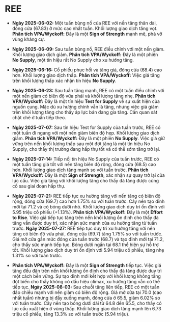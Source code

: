 # REE

- **Ngày 2025-06-02:** Một tuần bùng nổ của REE với nến tăng thân dài, đóng cửa (67.83) ở mức cao nhất tuần. Khối lượng giao dịch tăng vọt. **Phân tích VPA/Wyckoff:** Đây là một **Sign of Strength** mạnh mẽ, phá vỡ vùng kháng cự.
- **Ngày 2025-06-09:** Sau tuần bùng nổ, REE điều chỉnh với một nến giảm. Khối lượng giao dịch giảm. **Phân tích VPA/Wyckoff:** Đây là một phiên **No Supply**, một tín hiệu rất No Supply cho xu hướng tăng.
- **Ngày 2025-06-16:** Cổ phiếu phục hồi và tăng giá, đóng cửa (68.4) cao hơn. Khối lượng giao dịch thấp. **Phân tích VPA/Wyckoff:** Việc giá tăng trên khối lượng thấp xác nhận tín hiệu **No Supply**.
- **Ngày 2025-06-23:** Sau tuần tăng mạnh, REE có một tuần điều chỉnh với một nến giảm có biên độ vừa phải và khối lượng tăng nhẹ. **Phân tích VPA/Wyckoff:** Đây là một tín hiệu **Test for Supply** về sự xuất hiện của nguồn cung. Mặc dù xu hướng chính vẫn là tăng, nhưng việc giá giảm trên khối lượng tăng cho thấy áp lực bán đang gia tăng. Cần quan sát chặt chẽ ở tuần tiếp theo.
- **Ngày 2025-07-07:** Sau tín hiệu Test for Supply của tuần trước, REE có một tuần đi ngang với một nến giảm biên độ hẹp. Khối lượng giao dịch giảm. **Phân tích VPA/Wyckoff:** Đây là một phiên **No Supply**. Việc giá giữ vững trên nền khối lượng thấp sau một đợt tăng là một tín hiệu No Supply, cho thấy thị trường đang hấp thụ tốt và có thể sớm tăng trở lại.
- **Ngày 2025-07-14:** Tiếp nối tín hiệu No Supply của tuần trước, REE có một tuần tăng giá tốt với nến tăng biên độ rộng, đóng cửa (68.5) cao hơn. Khối lượng giao dịch tăng mạnh so với tuần trước. **Phân tích VPA/Wyckoff:** Đây là một **Sign of Strength**, xác nhận sự quay trở lại của lực cầu. Việc giá tăng với khối lượng tăng cho thấy đà tăng được củng cố sau giai đoạn hấp thụ.


- **Ngày 2025-07-21:** REE tiếp tục xu hướng tăng với nến tăng có biên độ rộng, đóng cửa (69.7) cao hơn 1.75% so với tuần trước. Cây nến tạo đỉnh mới tại 71.2 và có bóng dưới nhỏ. Khối lượng giao dịch duy trì ổn định với 5.95 triệu cổ phiếu (+1.13%). **Phân tích VPA/Wyckoff:** Đây là một **Effort to Rise**. Việc giá tiếp tục tăng trên nền khối lượng ổn định cho thấy đà tăng vẫn được duy trì, xác nhận sức mạnh của xu hướng tăng từ tuần trước.
**Ngày 2025-07-27:** REE tiếp tục duy trì xu hướng tăng với nến tăng có biên độ vừa phải, đóng cửa (69.7) tăng 1.75% so với tuần trước. Giá mở cửa gần mức đóng cửa tuần trước (68.7) và tạo đỉnh mới tại 71.2, cho thấy sức mạnh tiếp tục. Bóng dưới ngắn tại 68.1 thể hiện sự hỗ trợ tốt. Khối lượng giao dịch duy trì ổn định với 5.94 triệu cổ phiếu, tăng nhẹ 1.31% so với tuần trước.
- **Phân tích VPA/Wyckoff:** Đây là một **Sign of Strength** tiếp tục. Việc giá tăng đều đặn trên nền khối lượng ổn định cho thấy đà tăng được duy trì một cách bền vững. Sự tạo đỉnh mới kết hợp với khối lượng không tăng đột biến cho thấy không có dấu hiệu climax, xu hướng tăng vẫn có thể tiếp tục.
**Ngày 2025-08-03:**
Sau chuỗi tăng liên tiếp, REE có một tuần đảo chiều mạnh với nến giảm có biên độ rộng. Giá mở cửa tại 70.0 (cao nhất tuần) nhưng bị đẩy xuống mạnh, đóng cửa ở 65.5, giảm 6.02% so với tuần trước. Cây nến tạo bóng dưới dài từ 64.8 đến 65.5, cho thấy có lực cầu xuất hiện ở vùng thấp. Khối lượng giao dịch tăng mạnh lên 6.73 triệu cổ phiếu, tăng 13.3% so với tuần trước (5.94 triệu).
